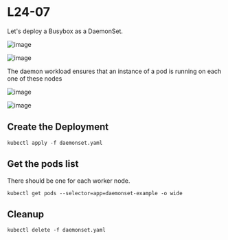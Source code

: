 # L24-07

Let's deploy a Busybox as a DaemonSet.

![image](https://github.com/user-attachments/assets/90a5d93e-98a7-405f-b304-fba66638f073)

![image](https://github.com/user-attachments/assets/436581a7-37c3-4698-8f81-a3cafd9b24f4)

The daemon workload ensures that an instance of a pod is running on each one of these nodes

![image](https://github.com/user-attachments/assets/57cf9391-02a0-45c0-944f-ee8fb9d2fd1a)

![image](https://github.com/user-attachments/assets/87fc0942-4fa1-445d-b5ec-9c8f54bb59d8)

## Create the Deployment

    kubectl apply -f daemonset.yaml

## Get the pods list

There should be one for each worker node.

    kubectl get pods --selector=app=daemonset-example -o wide

## Cleanup

    kubectl delete -f daemonset.yaml
